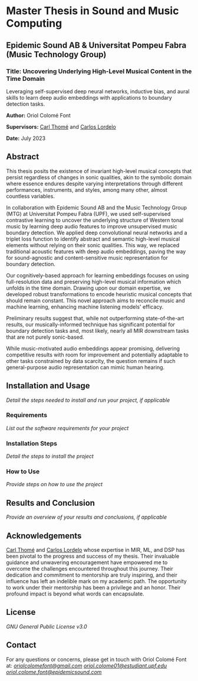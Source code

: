 # Master Thesis in Sound and Music Computing
## Epidemic Sound AB & Universitat Pompeu Fabra (Music Technology Group)



### Title: Uncovering Underlying High-Level Musical Content in the Time Domain

Leveraging self-supervised deep neural networks, inductive bias, and aural skills to learn deep audio embeddings with applications to boundary detection tasks.

**Author:** Oriol Colomé Font

**Supervisors:** [Carl Thomé](https://github.com/carlthome) and [Carlos Lordelo](https://github.com/cpvlordelo)

**Date:** July 2023

## Abstract
This thesis posits the existence of invariant high-level musical concepts that persist regardless of changes in sonic qualities, akin to the symbolic domain where essence endures despite varying interpretations through different performances, instruments, and styles, among many other, almost countless variables.

In collaboration with Epidemic Sound AB and the Music Technology Group (MTG) at Universitat Pompeu Fabra (UPF), we used self-supervised contrastive learning to uncover the underlying structure of Western tonal music by learning deep audio features to improve unsupervised music boundary detection. We applied deep convolutional neural networks and a triplet loss function to identify abstract and semantic high-level musical elements without relying on their sonic qualities. This way, we replaced traditional acoustic features with deep audio embeddings, paving the way for sound-agnostic and content-sensitive music representation for boundary detection.

Our cognitively-based approach for learning embeddings focuses on using full-resolution data and preserving high-level musical information which unfolds in the time domain. Drawing upon our domain expertise, we developed robust transformations to encode heuristic musical concepts that should remain constant. This novel approach aims to reconcile music and machine learning, enhancing machine listening models' efficacy. 

Preliminary results suggest that, while not outperforming state-of-the-art results, our musically-informed technique has significant potential for boundary detection tasks and, most likely, nearly all MIR downstream tasks that are not purely sonic-based.

While music-motivated audio embeddings appear promising, delivering competitive results with room for improvement and potentially adaptable to other tasks constrained by data scarcity, the question remains if such general-purpose audio representation can mimic human hearing.

## Installation and Usage

*Detail the steps needed to install and run your project, if applicable*

### Requirements

*List out the software requirements for your project*

### Installation Steps

*Detail the steps to install the project*

### How to Use

*Provide steps on how to use the project*

## Results and Conclusion

*Provide an overview of your results and conclusions, if applicable*

## Acknowledgements

[Carl Thomé](https://github.com/carlthome) and [Carlos Lordelo](https://github.com/cpvlordelo) whose expertise in MIR, ML, and DSP has been pivotal to the progress and success of my thesis. Their invaluable guidance and unwavering encouragement have empowered me to overcome the challenges encountered throughout this journey. Their dedication and commitment to mentorship are truly inspiring, and their influence has left an indelible mark on my academic path. The opportunity to work under their mentorship has been a privilege and an honor. Their profound impact is beyond what words can encapsulate.

## License

*GNU General Public License v3.0*

## Contact

For any questions or concerns, please get in touch with Oriol Colomé Font at:
*oriolcolomefont@gmail.com*
*oriol.colome01@estudiant.upf.edu*
*oriol.colome.font@epidemicsound.com*

